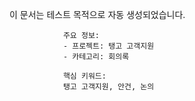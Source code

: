 이 문서는 테스트 목적으로 자동 생성되었습니다.
                
                주요 정보:
                - 프로젝트: 탱고 고객지원
                - 카테고리: 회의록
                
                핵심 키워드:
                탱고 고객지원, 안건, 논의